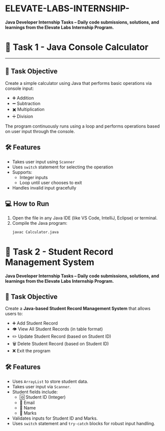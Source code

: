# ELEVATE-LABS-INTERNSHIP-
**Java Developer Internship Tasks – Daily code submissions, solutions, and learnings from the Elevate Labs Internship Program.**

# 🧮 Task 1 - Java Console Calculator
---

## 📌 Task Objective

Create a simple calculator using Java that performs basic operations via console input:

- ➕ Addition  
- ➖ Subtraction  
- ✖️ Multiplication  
- ➗ Division  

The program continuously runs using a loop and performs operations based on user input through the console.

## 🛠️ Features

- Takes user input using `Scanner`
- Uses `switch` statement for selecting the operation
- Supports:
  - Integer inputs
  - Loop until user chooses to exit
- Handles invalid input gracefully

## 💻 How to Run

1. Open the file in any Java IDE (like VS Code, IntelliJ, Eclipse) or terminal.
2. Compile the Java program:
   ```bash
   javac Calculator.java


# 📘 Task 2 - Student Record Management System

**Java Developer Internship Tasks – Daily code submissions, solutions, and learnings from the Elevate Labs Internship Program.**

## 📌 Task Objective

Create a **Java-based Student Record Management System** that allows users to:

- ➕ Add Student Record  
- 👁️ View All Student Records (in table format)  
- ✏️ Update Student Record (based on Student ID)  
- 🗑️ Delete Student Record (based on Student ID)  
- ❌ Exit the program

## 🛠️ Features

- Uses `ArrayList` to store student data.
- Takes user input via `Scanner`.
- Student fields include:
  - 🆔 Student ID (Integer)
  - 📧 Email
  - 👤 Name
  - 🧮 Marks
- Validates inputs for Student ID and Marks.
- Uses `switch` statement and `try-catch` blocks for robust input handling.

